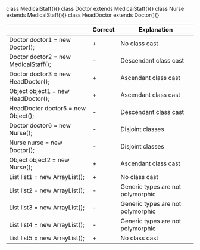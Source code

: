 class MedicalStaff(){}
class Doctor extends MedicalStaff(){}
class Nurse extends MedicalStaff(){}
class HeadDoctor extends Doctor(){}

|                                                     | Correct | Explanation                       |
|-----------------------------------------------------|---------|-----------------------------------|
| Doctor doctor1 = new Doctor();                      | +       | No class cast                     |
| Doctor doctor2 = new MedicalStaff();                | -       | Descendant class cast             |
| Doctor doctor3 = new HeadDoctor();                  | +       | Ascendant class cast              |
| Object object1 = new HeadDoctor();                  | +       | Ascendant class cast              |
| HeadDoctor doctor5 = new Object();                  | -       | Descendant class cast             |
| Doctor doctor6 = new Nurse();                       | -       | Disjoint classes                  |
| Nurse nurse = new Doctor();                         | -       | Disjoint classes                  |
| Object object2 = new Nurse();                       | +       | Ascendant class cast              |
| List<Doctor> list1 = new ArrayList<Doctor>();       | +       | No class cast                     |
| List<MedicalStaff> list2 = new ArrayList<Doctor>(); | -       | Generic types are not polymorphic |
| List<Doctor> list3 = new ArrayList<MedicalStaff>(); | -       | Generic types are not polymorphic |
| List<Object> list4 = new ArrayList<Doctor>();       | -       | Generic types are not polymorphic |
| List<Object> list5 = new ArrayList<Object>();       | +       | No class cast                     |